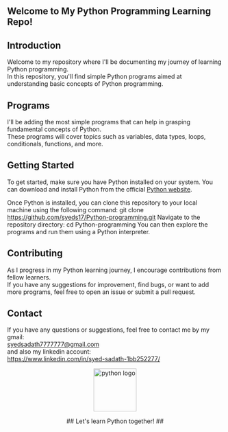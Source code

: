 ## Welcome to My Python Programming Learning Repo! ##

## Introduction
Welcome to my repository where I'll be documenting my journey of learning Python programming.   
In this repository, you'll find simple Python programs aimed at understanding basic concepts of Python programming.

## Programs
I'll be adding the most simple programs that can help in grasping fundamental concepts of Python.   
These programs will cover topics such as variables, data types, loops, conditionals, functions, and more.

## Getting Started
To get started, make sure you have Python installed on your system. You can download and install Python from the official [Python website](https://www.python.org/downloads/).

Once Python is installed, you can clone this repository to your local machine using the following command:
git clone https://github.com/syeds17/Python-programming.git
Navigate to the repository directory:
cd Python-programming
You can then explore the programs and run them using a Python interpreter.

## Contributing
As I progress in my Python learning journey, I encourage contributions from fellow learners.     
If you have any suggestions for improvement, find bugs, or want to add more programs, feel free to open an issue or submit a pull request.

## Contact
If you have any questions or suggestions, feel free to contact me by my gmail:    
syedsadath7777777@gmail.com     
and also my linkedin account:    
https://www.linkedin.com/in/syed-sadath-1bb252277/     
<p align="center">
 <img src="https://upload.wikimedia.org/wikipedia/commons/thumb/c/c3/Python-logo-notext.svg/1869px-Python-logo-notext.svg.png" alt="python logo" width=100px height=100px >
</p>
<p align="center">
## Let's learn Python together! ##
</p>
